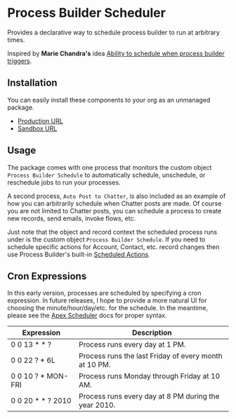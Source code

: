 Process Builder Scheduler
=========================

Provides a declarative way to schedule process builder to run at arbitrary times.

Inspired by **Marie Chandra's** idea [Ability to schedule when process builder triggers](https://success.salesforce.com/ideaView?id=08730000000DjEmAAK).

Installation
------------
You can easily install these components to your org as an unmanaged package.
* [Production URL](https://login.salesforce.com/packaging/installPackage.apexp?p0=04tj0000001ejTg)
* [Sandbox URL](https://test.salesforce.com/packaging/installPackage.apexp?p0=04tj0000001ejTg)

Usage
-----
The package comes with one process that monitors the custom object `Process Builder Schedule` to automatically schedule, unschedule, or reschedule jobs to run your processes.

A second process, `Auto Post to Chatter`, is also included as an example of how you can arbitrarily schedule when Chatter posts are made.
Of course you are not limited to Chatter posts, you can schedule a process to create new records, send emails, invoke flows, etc.

Just note that the object and record context the scheduled process runs under is the custom object `Process Builder Schedule`. If you need to schedule specific actions for Account, Contact, etc. record changes then use Process Builder's built-in [Scheduled Actions](https://developer.salesforce.com/trailhead/en/business_process_automation/process_builder).

Cron Expressions
----------------
In this early version, processes are scheduled by specifying a cron expression. In future releases, I hope to provide a more natural UI for choosing the minute/hour/day/etc. for the schedule.
In the meantime, please see the [Apex Scheduler](https://developer.salesforce.com/docs/atlas.en-us.apexcode.meta/apexcode/apex_scheduler.htm) docs for proper syntax.

| Expression | Description |
| ---------- | ----------- |
| 0 0 13 * * ? | Process runs every day at 1 PM. |
| 0 0 22 ? * 6L | Process runs the last Friday of every month at 10 PM. |
| 0 0 10 ? * MON-FRI | Process runs Monday through Friday at 10 AM. |
| 0 0 20 * * ? 2010 | Process runs every day at 8 PM during the year 2010. |